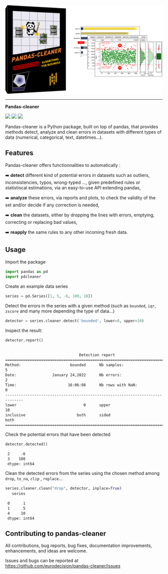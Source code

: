 ![](https://github.com/eurodecision/pandas-cleaner/blob/master/docs/source/pandas-cleaner.png)

------

**Pandas-cleaner**

<img src=https://img.shields.io/pypi/v/pandas-cleaner.svg target=https://pypi.python.org/pypi/pandas-cleaner>
<img src=https://img.shields.io/pypi/l/pandas-cleaner.svg target=https://pypi.python.org/pypi/pandas-cleaner>
<img src="https://img.shields.io/endpoint?url=https://gist.githubusercontent.com/ed-ialifinaritra/74e11571ef9b1a732e44fe9fbbdc7f0b/raw/pdcleaner_coverage.json">

Pandas-cleaner is a Python package, built on top of pandas, that provides methods detect, analyze and clean errors in datasets with different types of data (numerical, categorical, text, datetimes...).


## Features

Pandas-cleaner offers functionnalities to automatically :

:arrow_right: **detect** different kind of potential errors in datasets such as outliers, inconsistencies, typos, wrong-typed ..., given predefined rules or statistiscal estimations,  via an easy-to-use API extending pandas,

:arrow_right: **analyze** these errors, via reports and plots, to check the validity of the set and/or decide if any correction is needed,

:arrow_right: **clean** the datasets, either by dropping the lines with errors, emptying, correcting or replacing bad values,

:arrow_right: **reapply** the same rules to any other incoming fresh data.

## Usage

Import the package

```python
import pandas as pd
import pdcleaner
```

Create an example data series

```python
series = pd.Series([1, 5, -6, 100, 10])
```

Detect the errors in the series with a given method (such as `bounded`, `iqr`, `zscore` and many more depending the type of data...)

```python
detector = series.cleaner.detect('bounded', lower=0, upper=10)
```

Inspect the result:

```python
detector.report()
```

```none

                                 Detection report                               
==============================================================================
Method:                      bounded      Nb samples:                        5
Date:                January 24,2022      Nb errors:                         2
Time:                       16:06:08      Nb rows with NaN:                  0
------------------------------------------------------------------------------
lower                              0      upper                             10
inclusive                       both      sided                           both
==============================================================================
```

Check the potential errors that have been detected

```python
detector.detected()
```
```
 2     -6
 3    100
 dtype: int64
```

Clean the detected errors from the series using the chosen method among `drop`, `to_na`, `clip`
, `replace`...

```python
series.cleaner.clean("drop", detector, inplace=True)
   series
```
```
 0      1
 1      5
 4     10
 dtype: int64
```

## Contributing to pandas-cleaner

All contributions, bug reports, bug fixes, documentation improvements, enhancements, and ideas are welcome.

Issues and bugs can be reported at https://github.com/eurodecision/pandas-cleaner/issues
